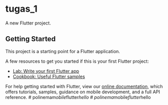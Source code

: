 # tugas_1

A new Flutter project.

## Getting Started

This project is a starting point for a Flutter application.

A few resources to get you started if this is your first Flutter project:

- [Lab: Write your first Flutter app](https://flutter.dev/docs/get-started/codelab)
- [Cookbook: Useful Flutter samples](https://flutter.dev/docs/cookbook)

For help getting started with Flutter, view our
[online documentation](https://flutter.dev/docs), which offers tutorials,
samples, guidance on mobile development, and a full API reference.
#   p o l i n e m a _ m o b i l e _ f l u t t e r _ h e l l o  
 #   p o l i n e m a _ m o b i l e _ f l u t t e r _ h e l l o  
 